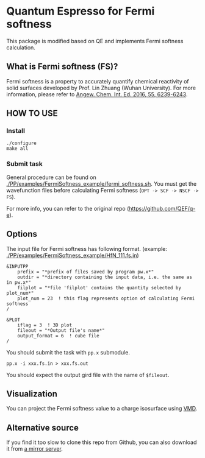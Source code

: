# Quantum Espresso for Fermi softness

This package is modified based on QE and implements Fermi softness calculation.

## What is Fermi softness (FS)?

Fermi softness is a property to accurately quantify chemical reactivity of solid surfaces developed by Prof. Lin Zhuang (Wuhan University). For more information, please refer to [Angew. Chem. Int. Ed. 2016, 55, 6239-6243](https://doi.org/10.1002/anie.201601824).

## HOW TO USE

### Install

```Shell
./configure
make all
```

### Submit task

General procedure can be found on [./PP/examples/FermiSoftness_example/fermi_softness.sh](https://github.com/idocx/q-e/tree/master/PP/examples/FermiSoftness_example/fermi_softness.sh). You must get the wavefunction files before calculating Fermi softness (`OPT -> SCF -> NSCF -> FS`).

For more info, you can refer to the original repo (https://github.com/QEF/q-e).

## Options

The input file for Fermi softness has following format. (example: [./PP/examples/FermiSoftness_example/HfN_111.fs.in](https://github.com/idocx/q-e/tree/master/PP/examples/FermiSoftness_example/HfN_111.fs.in))

```Fortran
&INPUTPP
	prefix = "*prefix of files saved by program pw.x*"
	outdir = "*directory containing the input data, i.e. the same as in pw.x*"
	filplot = "*file 'filplot' contains the quantity selected by plot_num*"
	plot_num = 23  ! this flag represents option of calculating Fermi softness
/

&PLOT
	iflag = 3  ! 3D plot
	fileout = "*Output file's name*"
	output_format = 6  ! cube file
/
```

You should submit the task with `pp.x` submodule.
```Shell
pp.x -i xxx.fs.in > xxx.fs.out
```

You should expect the output gird file with the name of `$fileout`.

## Visualization

You can project the Fermi softness value to a charge isosurface using [VMD](https://www.ks.uiuc.edu/Research/vmd/).

## Alternative source

If you find it too slow to clone this repo from Github, you can also download it from [a mirror server](https://yuxingfei.com/src/qe.tar.gz).
